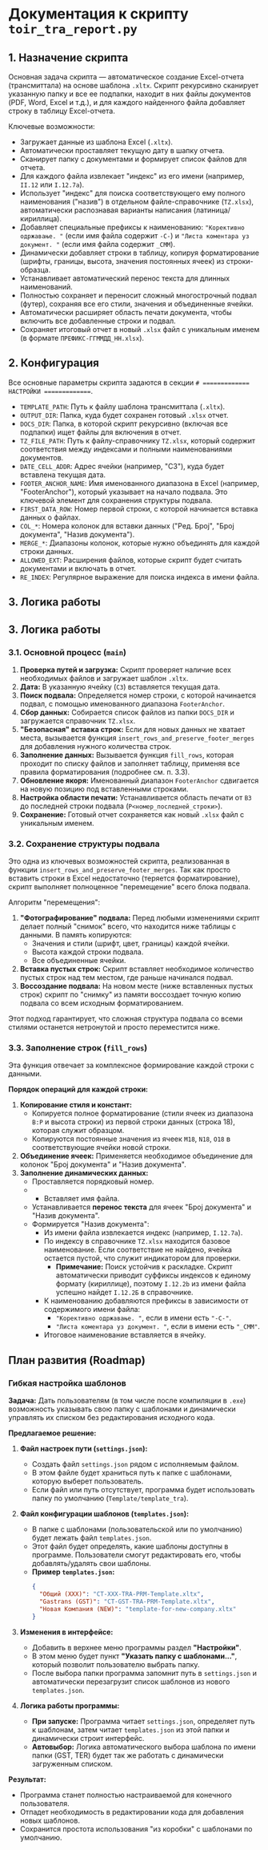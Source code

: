 # Документация к скрипту `toir_tra_report.py`

## 1. Назначение скрипта

Основная задача скрипта — автоматическое создание Excel-отчета (трансмиттала) на основе шаблона `.xltx`. Скрипт рекурсивно сканирует указанную папку и все ее подпапки, находит в них файлы документов (PDF, Word, Excel и т.д.), и для каждого найденного файла добавляет строку в таблицу Excel-отчета.

Ключевые возможности:
-   Загружает данные из шаблона Excel (`.xltx`).
-   Автоматически проставляет текущую дату в шапку отчета.
-   Сканирует папку с документами и формирует список файлов для отчета.
-   Для каждого файла извлекает "индекс" из его имени (например, `II.12` или `I.12.7a`).
-   Использует "индекс" для поиска соответствующего ему полного наименования ("назив") в отдельном файле-справочнике (`TZ.xlsx`), автоматически распознавая варианты написания (латиница/кириллица).
-   Добавляет специальные префиксы к наименованию: `"Корективно одржавање. "` (если имя файла содержит `-C-`) и `"Листа коментара уз документ. "` (если имя файла содержит `_CMM`).
-   Динамически добавляет строки в таблицу, копируя форматирование (шрифты, границы, высота, значения постоянных ячеек) из строки-образца.
-   Устанавливает автоматический перенос текста для длинных наименований.
-   Полностью сохраняет и переносит сложный многострочный подвал (футер), сохраняя все его стили, значения и объединенные ячейки.
-   Автоматически расширяет область печати документа, чтобы включить все добавленные строки и подвал.
-   Сохраняет итоговый отчет в новый `.xlsx` файл с уникальным именем (в формате `ПРЕФИКС-ГГММДД_НН.xlsx`).

## 2. Конфигурация

Все основные параметры скрипта задаются в секции `# ============= НАСТРОЙКИ =============`.

-   `TEMPLATE_PATH`: Путь к файлу шаблона трансмиттала (`.xltx`).
-   `OUTPUT_DIR`: Папка, куда будет сохранен готовый `.xlsx` отчет.
-   `DOCS_DIR`: Папка, в которой скрипт рекурсивно (включая все подпапки) ищет файлы для включения в отчет.
-   `TZ_FILE_PATH`: Путь к файлу-справочнику `TZ.xlsx`, который содержит соответствия между индексами и полными наименованиями документов.
-   `DATE_CELL_ADDR`: Адрес ячейки (например, "C3"), куда будет вставлена текущая дата.
-   `FOOTER_ANCHOR_NAME`: Имя именованного диапазона в Excel (например, "FooterAnchor"), который указывает на начало подвала. Это ключевой элемент для сохранения структуры подвала.
-   `FIRST_DATA_ROW`: Номер первой строки, с которой начинается вставка данных о файлах.
-   `COL_*`: Номера колонок для вставки данных ("Ред. Број", "Број документа", "Назив документа").
-   `MERGE_*`: Диапазоны колонок, которые нужно объединять для каждой строки данных.
-   `ALLOWED_EXT`: Расширения файлов, которые скрипт будет считать документами и включать в отчет.
-   `RE_INDEX`: Регулярное выражение для поиска индекса в имени файла.

## 3. Логика работы

## 3. Логика работы

### 3.1. Основной процесс (`main`)

1.  **Проверка путей и загрузка:** Скрипт проверяет наличие всех необходимых файлов и загружает шаблон `.xltx`.
2.  **Дата:** В указанную ячейку (`C3`) вставляется текущая дата.
3.  **Поиск подвала:** Определяется номер строки, с которой начинается подвал, с помощью именованного диапазона `FooterAnchor`.
4.  **Сбор данных:** Собирается список файлов из папки `DOCS_DIR` и загружается справочник `TZ.xlsx`.
5.  **"Безопасная" вставка строк:** Если для новых данных не хватает места, вызывается функция `insert_rows_and_preserve_footer_merges` для добавления нужного количества строк.
6.  **Заполнение данных:** Вызывается функция `fill_rows`, которая проходит по списку файлов и заполняет таблицу, применяя все правила форматирования (подробнее см. п. 3.3).
7.  **Обновление якоря:** Именованный диапазон `FooterAnchor` сдвигается на новую позицию под вставленными строками.
8.  **Настройка области печати:** Устанавливается область печати от `B3` до последней строки подвала (`P<номер_последней_строки>`).
9.  **Сохранение:** Готовый отчет сохраняется как новый `.xlsx` файл с уникальным именем.

### 3.2. Сохранение структуры подвала

Это одна из ключевых возможностей скрипта, реализованная в функции `insert_rows_and_preserve_footer_merges`. Так как просто вставить строки в Excel недостаточно (теряется форматирование), скрипт выполняет полноценное "перемещение" всего блока подвала.

Алгоритм "перемещения":
1.  **"Фотографирование" подвала:** Перед любыми изменениями скрипт делает полный "снимок" всего, что находится ниже таблицы с данными. В память копируются:
    -   Значения и стили (шрифт, цвет, границы) каждой ячейки.
    -   Высота каждой строки подвала.
    -   Все объединенные ячейки.
2.  **Вставка пустых строк:** Скрипт вставляет необходимое количество пустых строк над тем местом, где раньше начинался подвал.
3.  **Воссоздание подвала:** На новом месте (ниже вставленных пустых строк) скрипт по "снимку" из памяти воссоздает точную копию подвала со всем исходным форматированием.

Этот подход гарантирует, что сложная структура подвала со всеми стилями останется нетронутой и просто переместится ниже.

### 3.3. Заполнение строк (`fill_rows`)

Эта функция отвечает за комплексное формирование каждой строки с данными.

**Порядок операций для каждой строки:**
1.  **Копирование стиля и констант:**
    -   Копируется полное форматирование (стили ячеек из диапазона `B:P` и высота строки) из первой строки данных (строка 18), которая служит образцом.
    -   Копируются постоянные значения из ячеек `M18`, `N18`, `O18` в соответствующие ячейки новой строки.
2.  **Объединение ячеек:** Применяется необходимое объединение для колонок "Број документа" и "Назив документа".
3.  **Заполнение динамических данных:**
    -   Проставляется порядковый номер.
    -   -   Вставляет имя файла.
    -   Устанавливается **перенос текста** для ячеек "Број документа" и "Назив документа".
    -   Формируется "Назив документа":
        -   Из имени файла извлекается индекс (например, `I.12.7a`).
        -   По индексу в справочнике `TZ.xlsx` находится базовое наименование. Если соответствие не найдено, ячейка остается пустой, что служит индикатором для проверки.
            -   **Примечание:** Поиск устойчив к раскладке. Скрипт автоматически приводит суффиксы индексов к единому формату (кириллице), поэтому `I.12.2b` из имени файла успешно найдет `I.12.2Б` в справочнике.
        -   К наименованию добавляются префиксы в зависимости от содержимого имени файла:
            -   `"Корективно одржавање. "`, если в имени есть `"-C-"`.
            -   `"Листа коментара уз документ. "`, если в имени есть `"_CMM"`.
        -   Итоговое наименование вставляется в ячейку.

## План развития (Roadmap)

### Гибкая настройка шаблонов

**Задача:** Дать пользователям (в том числе после компиляции в `.exe`) возможность указывать свою папку с шаблонами и динамически управлять их списком без редактирования исходного кода.

**Предлагаемое решение:**

1.  **Файл настроек пути (`settings.json`):**
    *   Создать файл `settings.json` рядом с исполняемым файлом.
    *   В этом файле будет храниться путь к папке с шаблонами, которую выберет пользователь.
    *   Если файл или путь отсутствует, программа будет использовать папку по умолчанию (`Template/template_tra`).

2.  **Файл конфигурации шаблонов (`templates.json`):**
    *   В папке с шаблонами (пользовательской или по умолчанию) будет лежать файл `templates.json`.
    *   Этот файл будет определять, какие шаблоны доступны в программе. Пользователи смогут редактировать его, чтобы добавлять/удалять свои шаблоны.
    *   **Пример `templates.json`:**
        ```json
        {
          "Общий (XXX)": "CT-XXX-TRA-PRM-Template.xltx",
          "Gastrans (GST)": "CT-GST-TRA-PRM-Template.xltx",
          "Новая Компания (NEW)": "template-for-new-company.xltx"
        }
        ```

3.  **Изменения в интерфейсе:**
    *   Добавить в верхнее меню программы раздел **"Настройки"**.
    *   В этом меню будет пункт **"Указать папку с шаблонами..."**, который позволит пользователю выбрать папку.
    *   После выбора папки программа запомнит путь в `settings.json` и автоматически перезагрузит список шаблонов из нового `templates.json`.

4.  **Логика работы программы:**
    *   **При запуске:** Программа читает `settings.json`, определяет путь к шаблонам, затем читает `templates.json` из этой папки и динамически строит интерфейс.
    *   **Автовыбор:** Логика автоматического выбора шаблона по имени папки (GST, TER) будет так же работать с динамически загруженным списком.

**Результат:**
*   Программа станет полностью настраиваемой для конечного пользователя.
*   Отпадет необходимость в редактировании кода для добавления новых шаблонов.
*   Сохранится простота использования "из коробки" с шаблонами по умолчанию.
